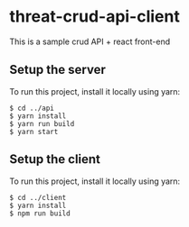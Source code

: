 # threat-crud-api-client
This is a sample crud API + react front-end

## Setup the server
To run this project, install it locally using yarn:

```
$ cd ../api
$ yarn install
$ yarn run build
$ yarn start
```
## Setup the client
To run this project, install it locally using yarn:

```
$ cd ../client
$ yarn install
$ npm run build
```
